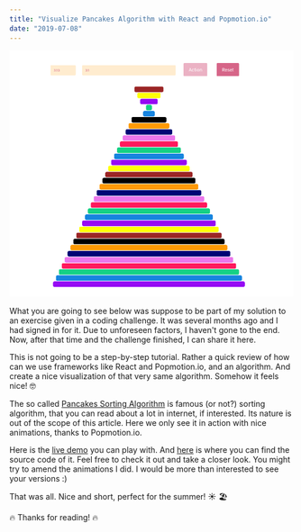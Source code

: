 ```yaml
---
title: "Visualize Pancakes Algorithm with React and Popmotion.io"
date: "2019-07-08"
---
```


![Pancakes Algorithm Visualization](./pancakes-algorithm.png)

What you are going to see below was suppose to be part of my solution to an exercise given in a coding challenge. It was several months ago and I had signed in for it. Due to unforeseen factors, I haven't gone to the end. Now, after that time and the challenge finished, I can share it here.

This is not going to be a step-by-step tutorial. Rather a quick review of how can we use frameworks like React and Popmotion.io, and an algorithm. And create a nice visualization of that very same algorithm. Somehow it feels nice! 🤓

The so called [Pancakes Sorting Algorithm](https://en.wikipedia.org/wiki/Pancake_sorting) is famous (or not?) sorting algorithm, that you can read about a lot in internet, if interested. Its nature is out of the scope of this article. Here we only see it in action with nice animations, thanks to Popmotion.io.

Here is the [live demo](https://pancakes-algorithm.herokuapp.com/) you can play with. And [here](https://gitlab.com/mihailgaberov/pancake-algorithm-visualizer) is where you can find the source code of it. Feel free to check it out and take a closer look. You might try to amend the animations I did. I would be more than interested to see your versions :)

That was all. Nice and short, perfect for the summer! ☀️ 🏖

🔥 Thanks for reading! 🔥
